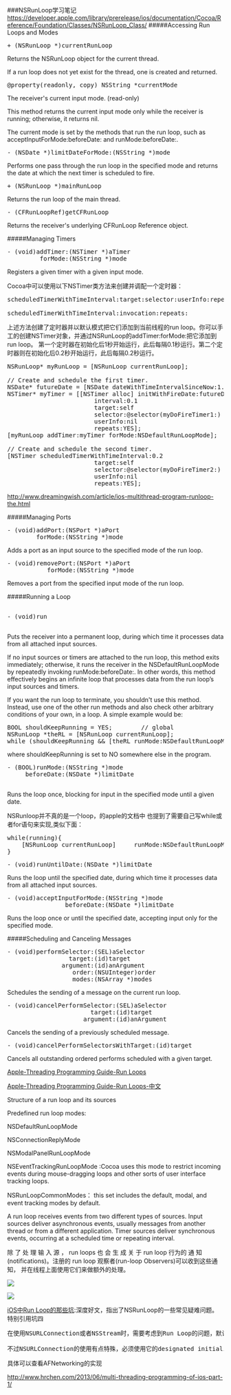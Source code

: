 ###NSRunLoop学习笔记
https://developer.apple.com/library/prerelease/ios/documentation/Cocoa/Reference/Foundation/Classes/NSRunLoop_Class/
#####Accessing Run Loops and Modes

<pre>
+ (NSRunLoop *)currentRunLoop
</pre>

Returns the NSRunLoop object for the current thread.

If a run loop does not yet exist for the thread, one is created and returned.

<pre>
@property(readonly, copy) NSString *currentMode
</pre>
The receiver's current input mode. (read-only)

This method returns the current input mode only while the receiver is running; otherwise, it returns nil.

The current mode is set by the methods that run the run loop, such as acceptInputForMode:beforeDate: and runMode:beforeDate:.


<pre>
- (NSDate *)limitDateForMode:(NSString *)mode
</pre>
Performs one pass through the run loop in the specified mode and returns the date at which the next timer is scheduled to fire.

<pre>
+ (NSRunLoop *)mainRunLoop
</pre>

Returns the run loop of the main thread.

<pre>
- (CFRunLoopRef)getCFRunLoop
</pre>

Returns the receiver's underlying CFRunLoop Reference object.

#####Managing Timers

<pre>
- (void)addTimer:(NSTimer *)aTimer
         forMode:(NSString *)mode
</pre>
Registers a given timer with a given input mode.

Cocoa中可以使用以下NSTimer类方法来创建并调配一个定时器：
<pre>
scheduledTimerWithTimeInterval:target:selector:userInfo:repeats:
 
scheduledTimerWithTimeInterval:invocation:repeats:
</pre>
上述方法创建了定时器并以默认模式把它们添加到当前线程的run loop。你可以手工的创建NSTimer对象，并通过NSRunLoop的addTimer:forMode:把它添加到run loop。
第一个定时器在初始化后1秒开始运行，此后每隔0.1秒运行。第二个定时器则在初始化后0.2秒开始运行，此后每隔0.2秒运行。
<pre>
NSRunLoop* myRunLoop = [NSRunLoop currentRunLoop];
 
// Create and schedule the first timer.
NSDate* futureDate = [NSDate dateWithTimeIntervalSinceNow:1.0];
NSTimer* myTimer = [[NSTimer alloc] initWithFireDate:futureDate
                        interval:0.1
                        target:self
                        selector:@selector(myDoFireTimer1:)
                        userInfo:nil
                        repeats:YES];
[myRunLoop addTimer:myTimer forMode:NSDefaultRunLoopMode];
 
// Create and schedule the second timer.
[NSTimer scheduledTimerWithTimeInterval:0.2
                        target:self
                        selector:@selector(myDoFireTimer2:)
                        userInfo:nil
                        repeats:YES];
</pre>
http://www.dreamingwish.com/article/ios-multithread-program-runloop-the.html

#####Managing Ports

<pre>
- (void)addPort:(NSPort *)aPort
        forMode:(NSString *)mode
</pre>
Adds a port as an input source to the specified mode of the run loop.
<pre>
- (void)removePort:(NSPort *)aPort
           forMode:(NSString *)mode
</pre>
Removes a port from the specified input mode of the run loop.


#####Running a Loop
<pre>

- (void)run

</pre>
Puts the receiver into a permanent loop, during which time it processes data from all attached input sources.

If no input sources or timers are attached to the run loop, this method exits immediately; otherwise, it runs the receiver in the NSDefaultRunLoopMode by repeatedly invoking runMode:beforeDate:. In other words, this method effectively begins an infinite loop that processes data from the run loop’s input sources and timers.

If you want the run loop to terminate, you shouldn't use this method. Instead, use one of the other run methods and also check other arbitrary conditions of your own, in a loop. A simple example would be:

<pre>
BOOL shouldKeepRunning = YES;        // global
NSRunLoop *theRL = [NSRunLoop currentRunLoop];
while (shouldKeepRunning && [theRL runMode:NSDefaultRunLoopMode beforeDate:[NSDate distantFuture]]);
</pre>

where shouldKeepRunning is set to NO somewhere else in the program.


<pre>
- (BOOL)runMode:(NSString *)mode
     beforeDate:(NSDate *)limitDate

</pre>


Runs the loop once, blocking for input in the specified mode until a given date.

NSRunloop并不真的是一个loop，的apple的文档中 也提到了需要自己写while或者for语句来实现,类似下面：
<pre>
while(running){ 
    [NSRunLoop currentRunLoop]     runMode:NSDefaultRunLoopMode beforeDate:[NSDate distantFuture]];
}
</pre>

<pre>
- (void)runUntilDate:(NSDate *)limitDate
</pre>
Runs the loop until the specified date, during which time it processes data from all attached input sources.


<pre>
- (void)acceptInputForMode:(NSString *)mode
                beforeDate:(NSDate *)limitDate
</pre>

Runs the loop once or until the specified date, accepting input only for the specified mode.

#####Scheduling and Canceling Messages
<pre>
- (void)performSelector:(SEL)aSelector
                 target:(id)target
               argument:(id)anArgument
                  order:(NSUInteger)order
                  modes:(NSArray<NSString *> *)modes
</pre>
Schedules the sending of a message on the current run loop.

<pre>
- (void)cancelPerformSelector:(SEL)aSelector
                       target:(id)target
                     argument:(id)anArgument
</pre>
Cancels the sending of a previously scheduled message.





<pre>
- (void)cancelPerformSelectorsWithTarget:(id)target
</pre>

Cancels all outstanding ordered performs scheduled with a given target.

[Apple-Threading Programming Guide-Run Loops](https://developer.apple.com/library/ios/documentation/Cocoa/Conceptual/Multithreading/RunLoopManagement/RunLoopManagement.html)

[Apple-Threading Programming Guide-Run Loops-中文](http://www.dreamingwish.com/article/ios-multithread-program-runloop-the.html)

Structure of a run loop and its sources



 Predefined run loop modes:
 
 NSDefaultRunLoopMode
 
 NSConnectionReplyMode

NSModalPanelRunLoopMode

NSEventTrackingRunLoopMode :Cocoa uses this mode to restrict incoming events during mouse-dragging loops and other sorts of user interface tracking loops.

NSRunLoopCommonModes： this set includes the default, modal, and event tracking modes by default.


A run loop receives events from two different types of sources. Input sources deliver asynchronous events, usually messages from another thread or from a different application. Timer sources deliver synchronous events, occurring at a scheduled time or repeating interval. 

除 了 处 理 输 入 源 ， run loops 也 会 生 成 关 于 run loop 行为的 通 知
(notifications)。注册的 run loop 观察者(run-loop Observers)可以收到这些通知，
并在线程上面使用它们来做额外的处理。


![](https://developer.apple.com/library/ios/documentation/Cocoa/Conceptual/Multithreading/Art/runloop.jpg)

![](http://images.cnitblog.com/blog/241349/201301/06011637-2e0975908bac4b44bee988074cda1d17.gif)



[iOS中Run Loop的那些坑](http://www.hrchen.com/2013/07/tricky-runloop-on-ios/):深度好文，指出了NSRunLoop的一些常见疑难问题。
特别引用坑四
<pre>
在使用NSURLConnection或者NSStream时，需要考虑到Run Loop的问题，默认情况下这两个对象生成后都是运行在当前线程的NSDefaultRunLoopMode模式的，如果是在主线程，那么在滚动ScrollView或者TableView时，主线程的Run Loop会运行在UITrackingRunLoopMode模式，那么NSURLConnection或者NSStream的回调就无法运行。因此最好是指定NSURLConnection或NSStream在Run Loop中的运行模式，两者有相同的接口- (void)scheduleInRunLoop:(NSRunLoop *)aRunLoop forMode:(NSString *)mode;来设置NSURLConnection和NSStream的Run Loop以及模式，而且设置的Mode要设置为NSRunLoopCommonModes，因为NSRunLoopCommonModes默认会包含NSDefaultRunLoopMode和UITrackingRunLoopMode，这样无论Run Loop运行在哪个模式，都可以保证NSURLConnection或者NSStream的回调可以被调用。另外如果是在子线程中你设置了自定义的Run Loop模式，还可以用接口CFRunLoopAddCommonMode(runLoopRef, mode)添加到NSRunLoopCommonModes。

不过NSURLConnection的使用有点特殊，必须使用它的designated initializer - (id)initWithRequest:(NSURLRequest *)request delegate:(id)delegate startImmediately:(BOOL)startImmediately生成NSURLConnection对象，而且第三个参数是否立刻启动NSURLConnection要设置为NO，之后再用- (void)scheduleInRunLoop:(NSRunLoop *)aRunLoop forMode:(NSString *)mode;设置Run Loop与模式，再调用[NSURLConnectionObject start]启动。如果是其他接口生成NSURLConnection，用- (void)scheduleInRunLoop:(NSRunLoop *)aRunLoop forMode:(NSString *)mode;设置Run Loop和mode都不会起作用。
</pre>
具体可以查看AFNetworking的实现

http://www.hrchen.com/2013/06/multi-threading-programming-of-ios-part-1/





